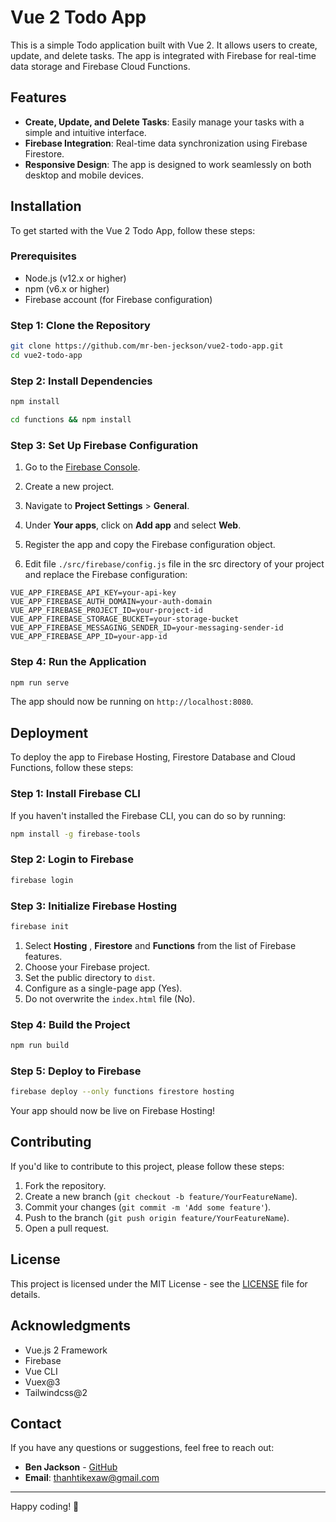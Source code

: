 # Vue 2 Todo App

This is a simple Todo application built with Vue 2. It allows users to create, update, and delete tasks. The app is integrated with Firebase for real-time data storage and Firebase Cloud Functions.

## Features

- **Create, Update, and Delete Tasks**: Easily manage your tasks with a simple and intuitive interface.
- **Firebase Integration**: Real-time data synchronization using Firebase Firestore.
- **Responsive Design**: The app is designed to work seamlessly on both desktop and mobile devices.

## Installation

To get started with the Vue 2 Todo App, follow these steps:

### Prerequisites

- Node.js (v12.x or higher)
- npm (v6.x or higher)
- Firebase account (for Firebase configuration)

### Step 1: Clone the Repository

```bash
git clone https://github.com/mr-ben-jeckson/vue2-todo-app.git
cd vue2-todo-app
```

### Step 2: Install Dependencies

```bash
npm install
```
```bash
cd functions && npm install
```

### Step 3: Set Up Firebase Configuration

1. Go to the [Firebase Console](https://console.firebase.google.com/).
2. Create a new project.
3. Navigate to **Project Settings** > **General**.
4. Under **Your apps**, click on **Add app** and select **Web**.
5. Register the app and copy the Firebase configuration object.

6. Edit file `./src/firebase/config.js` file in the src directory of your project and replace the Firebase configuration:

```config
VUE_APP_FIREBASE_API_KEY=your-api-key
VUE_APP_FIREBASE_AUTH_DOMAIN=your-auth-domain
VUE_APP_FIREBASE_PROJECT_ID=your-project-id
VUE_APP_FIREBASE_STORAGE_BUCKET=your-storage-bucket
VUE_APP_FIREBASE_MESSAGING_SENDER_ID=your-messaging-sender-id
VUE_APP_FIREBASE_APP_ID=your-app-id
```

### Step 4: Run the Application

```bash
npm run serve
```

The app should now be running on `http://localhost:8080`.

## Deployment

To deploy the app to Firebase Hosting, Firestore Database and Cloud Functions, follow these steps:

### Step 1: Install Firebase CLI

If you haven't installed the Firebase CLI, you can do so by running:

```bash
npm install -g firebase-tools
```

### Step 2: Login to Firebase

```bash
firebase login
```

### Step 3: Initialize Firebase Hosting

```bash
firebase init
```

1. Select **Hosting** , **Firestore** and **Functions** from the list of Firebase features.
2. Choose your Firebase project.
3. Set the public directory to `dist`.
4. Configure as a single-page app (Yes).
5. Do not overwrite the `index.html` file (No).

### Step 4: Build the Project

```bash
npm run build
```

### Step 5: Deploy to Firebase

```bash
firebase deploy --only functions firestore hosting
```

Your app should now be live on Firebase Hosting!

## Contributing

If you'd like to contribute to this project, please follow these steps:

1. Fork the repository.
2. Create a new branch (`git checkout -b feature/YourFeatureName`).
3. Commit your changes (`git commit -m 'Add some feature'`).
4. Push to the branch (`git push origin feature/YourFeatureName`).
5. Open a pull request.

## License

This project is licensed under the MIT License - see the [LICENSE](LICENSE) file for details.

## Acknowledgments

- Vue.js 2 Framework
- Firebase
- Vue CLI
- Vuex@3
- Tailwindcss@2

## Contact

If you have any questions or suggestions, feel free to reach out:

- **Ben Jackson** - [GitHub](https://github.com/mr-ben-jeckson)
- **Email**: thanhtikexaw@gmail.com

---

Happy coding! 🚀